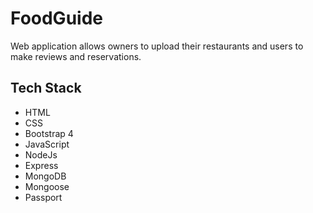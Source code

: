 # FoodGuide
  Web application allows owners to upload their restaurants and users to make reviews and reservations.
  
 ## Tech Stack

- HTML
- CSS
- Bootstrap 4
- JavaScript
- NodeJs
- Express
- MongoDB
- Mongoose
- Passport
